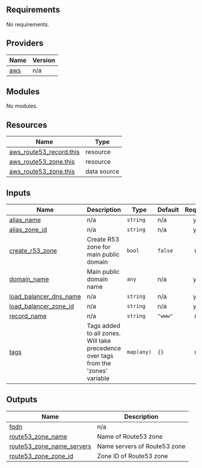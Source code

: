 <!-- BEGIN_TF_DOCS -->
## Requirements

No requirements.

## Providers

| Name | Version |
|------|---------|
| <a name="provider_aws"></a> [aws](#provider\_aws) | n/a |

## Modules

No modules.

## Resources

| Name | Type |
|------|------|
| [aws_route53_record.this](https://registry.terraform.io/providers/hashicorp/aws/latest/docs/resources/route53_record) | resource |
| [aws_route53_zone.this](https://registry.terraform.io/providers/hashicorp/aws/latest/docs/resources/route53_zone) | resource |
| [aws_route53_zone.this](https://registry.terraform.io/providers/hashicorp/aws/latest/docs/data-sources/route53_zone) | data source |

## Inputs

| Name | Description | Type | Default | Required |
|------|-------------|------|---------|:--------:|
| <a name="input_alias_name"></a> [alias\_name](#input\_alias\_name) | n/a | `string` | n/a | yes |
| <a name="input_alias_zone_id"></a> [alias\_zone\_id](#input\_alias\_zone\_id) | n/a | `string` | n/a | yes |
| <a name="input_create_r53_zone"></a> [create\_r53\_zone](#input\_create\_r53\_zone) | Create R53 zone for main public domain | `bool` | `false` | no |
| <a name="input_domain_name"></a> [domain\_name](#input\_domain\_name) | Main public domain name | `any` | n/a | yes |
| <a name="input_load_balancer_dns_name"></a> [load\_balancer\_dns\_name](#input\_load\_balancer\_dns\_name) | n/a | `string` | n/a | yes |
| <a name="input_load_balancer_zone_id"></a> [load\_balancer\_zone\_id](#input\_load\_balancer\_zone\_id) | n/a | `string` | n/a | yes |
| <a name="input_record_name"></a> [record\_name](#input\_record\_name) | n/a | `string` | `"www"` | no |
| <a name="input_tags"></a> [tags](#input\_tags) | Tags added to all zones. Will take precedence over tags from the 'zones' variable | `map(any)` | `{}` | no |

## Outputs

| Name | Description |
|------|-------------|
| <a name="output_fqdn"></a> [fqdn](#output\_fqdn) | n/a |
| <a name="output_route53_zone_name"></a> [route53\_zone\_name](#output\_route53\_zone\_name) | Name of Route53 zone |
| <a name="output_route53_zone_name_servers"></a> [route53\_zone\_name\_servers](#output\_route53\_zone\_name\_servers) | Name servers of Route53 zone |
| <a name="output_route53_zone_zone_id"></a> [route53\_zone\_zone\_id](#output\_route53\_zone\_zone\_id) | Zone ID of Route53 zone |
<!-- END_TF_DOCS -->